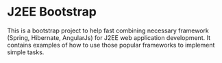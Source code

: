 # J2EE Bootstrap

This is a bootstrap project to help fast combining necessary framework (Spring, Hibernate, AngularJs) for J2EE web application development.
It contains examples of how to use those popular frameworks to implement simple tasks.